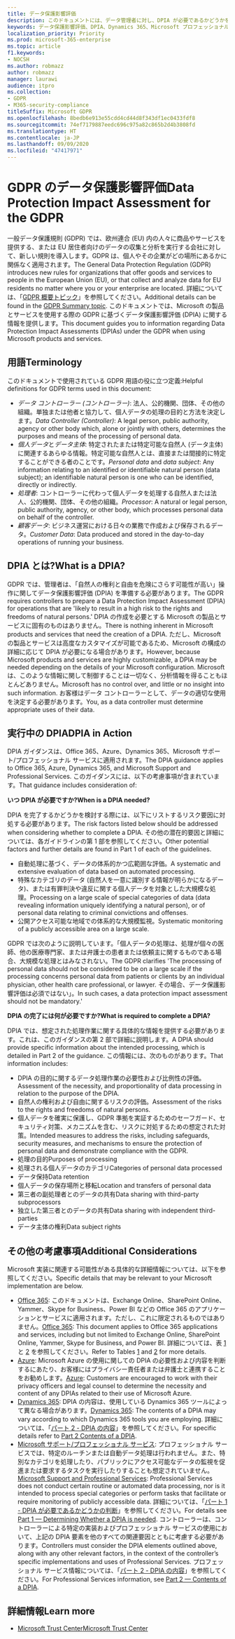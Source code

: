 ```yaml
---
title: データ保護影響評価
description: このドキュメントには、データ管理者に対し、DPIA が必要であるかどうかを判断し、必要な場合には DPIA に含める詳細情報を決定する上で役立つ情報が記載されています。
keywords: データ保護影響評価、DPIA、Dynamics 365、Microsoft プロフェッショナル サービス、Microsoft 365、Microsoft 365 ドキュメント、GDPR
localization_priority: Priority
ms.prod: microsoft-365-enterprise
ms.topic: article
f1.keywords:
- NOCSH
ms.author: robmazz
author: robmazz
manager: laurawi
audience: itpro
ms.collection:
- GDPR
- M365-security-compliance
titleSuffix: Microsoft GDPR
ms.openlocfilehash: 8bedb6e913e55cdd4cd44d8f343df1ec0433fdf8
ms.sourcegitcommit: 74ef7179887eedc696c975a82c865b2d4b3808fd
ms.translationtype: HT
ms.contentlocale: ja-JP
ms.lasthandoff: 09/09/2020
ms.locfileid: "47417971"
---
```

# <a name="data-protection-impact-assessment-for-the-gdpr"></a><span data-ttu-id="5ff95-104">GDPR のデータ保護影響評価</span><span class="sxs-lookup"><span data-stu-id="5ff95-104">Data Protection Impact Assessment for the GDPR</span></span>

<span data-ttu-id="5ff95-105">一般データ保護規則 (GDPR) では、欧州連合 (EU) 内の人々に商品やサービスを提供する、または EU 居住者向けのデータの収集と分析を実行する会社に対して、新しい規則を導入します。GDPR は、個人やその企業がどの場所にあるかに関係なく適用されます。</span><span class="sxs-lookup"><span data-stu-id="5ff95-105">The General Data Protection Regulation (GDPR) introduces new rules for organizations that offer goods and services to people in the European Union (EU), or that collect and analyze data for EU residents no matter where you or your enterprise are located.</span></span> <span data-ttu-id="5ff95-106">詳細については、「[GDPR 概要トピック](gdpr.md)」を参照してください。</span><span class="sxs-lookup"><span data-stu-id="5ff95-106">Additional details can be found in the [GDPR Summary topic](gdpr.md).</span></span> <span data-ttu-id="5ff95-107">このドキュメントでは、Microsoft の製品とサービスを使用する際の GDPR に基づくデータ保護影響評価 (DPIA) に関する情報を提供します。</span><span class="sxs-lookup"><span data-stu-id="5ff95-107">This document guides you to information regarding Data Protection Impact Assessments (DPIAs) under the GDPR when using Microsoft products and services.</span></span>

## <a name="terminology"></a><span data-ttu-id="5ff95-108">用語</span><span class="sxs-lookup"><span data-stu-id="5ff95-108">Terminology</span></span>

<span data-ttu-id="5ff95-109">このドキュメントで使用されている GDPR 用語の役に立つ定義:</span><span class="sxs-lookup"><span data-stu-id="5ff95-109">Helpful definitions for GDPR terms used in this document:</span></span>

- <span data-ttu-id="5ff95-110">*データ コントローラー (コントローラー)*: 法人、公的機関、団体、その他の組織。単独または他者と協力して、個人データの処理の目的と方法を決定します。</span><span class="sxs-lookup"><span data-stu-id="5ff95-110">*Data Controller (Controller)*: A legal person, public authority, agency or other body which, alone or jointly with others, determines the purposes and means of the processing of personal data.</span></span>  
- <span data-ttu-id="5ff95-111">*個人データ*と*データ主体*: 特定されたまたは特定可能な自然人 (データ主体) に関連するあらゆる情報。特定可能な自然人とは、直接または間接的に特定することができる者のことです。</span><span class="sxs-lookup"><span data-stu-id="5ff95-111">*Personal data* and *data subject*: Any information relating to an identified or identifiable natural person (data subject); an identifiable natural person is one who can be identified, directly or indirectly.</span></span>  
- <span data-ttu-id="5ff95-112">*処理者*: コントローラーに代わって個人データを処理する自然人または法人、公的機関、団体、その他の組織。</span><span class="sxs-lookup"><span data-stu-id="5ff95-112">*Processor*: A natural or legal person, public authority, agency, or other body, which processes personal data on behalf of the controller.</span></span>  
- <span data-ttu-id="5ff95-113">*顧客データ*: ビジネス運営における日々の業務で作成および保存されるデータ。</span><span class="sxs-lookup"><span data-stu-id="5ff95-113">*Customer Data*: Data produced and stored in the day-to-day operations of running your business.</span></span>

## <a name="what-is-a-dpia"></a><span data-ttu-id="5ff95-114">DPIA とは?</span><span class="sxs-lookup"><span data-stu-id="5ff95-114">What is a DPIA?</span></span>

<span data-ttu-id="5ff95-115">GDPR では、管理者は、「自然人の権利と自由を危険にさらす可能性が高い」操作に関してデータ保護影響評価 (DPIA) を準備する必要があります。</span><span class="sxs-lookup"><span data-stu-id="5ff95-115">The GDPR requires controllers to prepare a Data Protection Impact Assessment (DPIA) for operations that are 'likely to result in a high risk to the rights and freedoms of natural persons.'</span></span> <span data-ttu-id="5ff95-116">DPIA の作成を必要とする Microsoft の製品とサービスに固有のものはありません。</span><span class="sxs-lookup"><span data-stu-id="5ff95-116">There is nothing inherent in Microsoft products and services that need the creation of a DPIA.</span></span> <span data-ttu-id="5ff95-117">ただし、Microsoft の製品とサービスは高度なカスタマイズが可能であるため、Microsoft の構成の詳細に応じて DPIA が必要になる場合があります。</span><span class="sxs-lookup"><span data-stu-id="5ff95-117">However, because Microsoft products and services are highly customizable, a DPIA may be needed depending on the details of your Microsoft configuration.</span></span> <span data-ttu-id="5ff95-118">Microsoft は、このような情報に関して制御することは一切なく、分析情報を得ることもほとんどありません。</span><span class="sxs-lookup"><span data-stu-id="5ff95-118">Microsoft has no control over, and little or no insight into such information.</span></span> <span data-ttu-id="5ff95-119">お客様はデータ コントローラーとして、データの適切な使用を決定する必要があります。</span><span class="sxs-lookup"><span data-stu-id="5ff95-119">You, as a data controller must determine appropriate uses of their data.</span></span>

## <a name="dpia-in-action"></a><span data-ttu-id="5ff95-120">実行中の DPIA</span><span class="sxs-lookup"><span data-stu-id="5ff95-120">DPIA in Action</span></span>

<span data-ttu-id="5ff95-121">DPIA ガイダンスは、Office 365、Azure、Dynamics 365、Microsoft サポート/プロフェッショナル サービスに適用されます。</span><span class="sxs-lookup"><span data-stu-id="5ff95-121">The DPIA guidance applies to Office 365, Azure, Dynamics 365, and Microsoft Support and Professional Services.</span></span> <span data-ttu-id="5ff95-122">このガイダンスには、以下の考慮事項が含まれています。</span><span class="sxs-lookup"><span data-stu-id="5ff95-122">That guidance includes consideration of:</span></span>

<span data-ttu-id="5ff95-123">**いつ DPIA が必要ですか?**</span><span class="sxs-lookup"><span data-stu-id="5ff95-123">**When is a DPIA needed?**</span></span>

<span data-ttu-id="5ff95-124">DPIA を完了するかどうかを検討する際には、以下にリストするリスク要因に対処する必要があります。</span><span class="sxs-lookup"><span data-stu-id="5ff95-124">The risk factors listed below should be addressed when considering whether to complete a DPIA.</span></span> <span data-ttu-id="5ff95-125">その他の潜在的要因と詳細については、各ガイドラインの第 1 部を参照してください。</span><span class="sxs-lookup"><span data-stu-id="5ff95-125">Other potential factors and further details are found in Part 1 of each of the guidelines.</span></span>  

- <span data-ttu-id="5ff95-126">自動処理に基づく、データの体系的かつ広範囲な評価。</span><span class="sxs-lookup"><span data-stu-id="5ff95-126">A systematic and extensive evaluation of data based on automated processing.</span></span>  
- <span data-ttu-id="5ff95-127">特殊なカテゴリのデータ (自然人を一意に識別する情報が明らかになるデータ)、または有罪判決や違反に関する個人データを対象とした大規模な処理。</span><span class="sxs-lookup"><span data-stu-id="5ff95-127">Processing on a large scale of special categories of data (data revealing information uniquely identifying a natural person), or of personal data relating to criminal convictions and offenses.</span></span>
- <span data-ttu-id="5ff95-128">公開アクセス可能な地域での体系的な大規模監視。</span><span class="sxs-lookup"><span data-stu-id="5ff95-128">Systematic monitoring of a publicly accessible area on a large scale.</span></span>

<span data-ttu-id="5ff95-129">GDPR では次のように説明しています。「個人データの処理は、処理が個々の医師、他の医療専門家、または弁護士の患者または依頼主に関するものである場合、大規模な処理とはみなされない。</span><span class="sxs-lookup"><span data-stu-id="5ff95-129">The GDPR clarifies 'The processing of personal data should not be considered to be on a large scale if the processing concerns personal data from patients or clients by an individual physician, other health care professional, or lawyer.</span></span> <span data-ttu-id="5ff95-130">その場合、データ保護影響評価は必須ではない」。</span><span class="sxs-lookup"><span data-stu-id="5ff95-130">In such cases, a data protection impact assessment should not be mandatory.'</span></span>

<span data-ttu-id="5ff95-131">**DPIA の完了には何が必要ですか?**</span><span class="sxs-lookup"><span data-stu-id="5ff95-131">**What is required to complete a DPIA?**</span></span>

<span data-ttu-id="5ff95-132">DPIA では、想定された処理作業に関する具体的な情報を提供する必要があります。これは、このガイダンスの第 2 部で詳細に説明します。</span><span class="sxs-lookup"><span data-stu-id="5ff95-132">A DPIA should provide specific information about the intended processing, which is detailed in Part 2 of the guidance.</span></span> <span data-ttu-id="5ff95-133">この情報には、次のものがあります。</span><span class="sxs-lookup"><span data-stu-id="5ff95-133">That information includes:</span></span>

- <span data-ttu-id="5ff95-134">DPIA の目的に関するデータ処理作業の必要性および比例性の評価。</span><span class="sxs-lookup"><span data-stu-id="5ff95-134">Assessment of the necessity, and proportionality of data processing in relation to the purpose of the DPIA.</span></span>  
- <span data-ttu-id="5ff95-135">自然人の権利および自由に関するリスクの評価。</span><span class="sxs-lookup"><span data-stu-id="5ff95-135">Assessment of the risks to the rights and freedoms of natural persons.</span></span>
- <span data-ttu-id="5ff95-136">個人データを確実に保護し、GDPR 準拠を実証するためのセーフガード、セキュリティ対策、メカニズムを含む、リスクに対処するための想定された対策。</span><span class="sxs-lookup"><span data-stu-id="5ff95-136">Intended measures to address the risks, including safeguards, security measures, and mechanisms to ensure the protection of personal data and demonstrate compliance with the GDPR.</span></span>
- <span data-ttu-id="5ff95-137">処理の目的</span><span class="sxs-lookup"><span data-stu-id="5ff95-137">Purposes of processing</span></span>  
- <span data-ttu-id="5ff95-138">処理される個人データのカテゴリ</span><span class="sxs-lookup"><span data-stu-id="5ff95-138">Categories of personal data processed</span></span>  
- <span data-ttu-id="5ff95-139">データ保持</span><span class="sxs-lookup"><span data-stu-id="5ff95-139">Data retention</span></span>  
- <span data-ttu-id="5ff95-140">個人データの保存場所と移転</span><span class="sxs-lookup"><span data-stu-id="5ff95-140">Location and transfers of personal data</span></span>  
- <span data-ttu-id="5ff95-141">第三者の副処理者とのデータの共有</span><span class="sxs-lookup"><span data-stu-id="5ff95-141">Data sharing with third-party subprocessors</span></span>  
- <span data-ttu-id="5ff95-142">独立した第三者とのデータの共有</span><span class="sxs-lookup"><span data-stu-id="5ff95-142">Data sharing with independent third-parties</span></span>  
- <span data-ttu-id="5ff95-143">データ主体の権利</span><span class="sxs-lookup"><span data-stu-id="5ff95-143">Data subject rights</span></span>

## <a name="additional-considerations"></a><span data-ttu-id="5ff95-144">その他の考慮事項</span><span class="sxs-lookup"><span data-stu-id="5ff95-144">Additional Considerations</span></span>

<span data-ttu-id="5ff95-145">Microsoft 実装に関連する可能性がある具体的な詳細情報については、以下を参照してください。</span><span class="sxs-lookup"><span data-stu-id="5ff95-145">Specific details that may be relevant to your Microsoft implementation are below.</span></span>

- <span data-ttu-id="5ff95-146">[Office 365](gdpr-dpia-office365.md): このドキュメントは、Exchange Online、SharePoint Online、Yammer、Skype for Business、Power BI などの Office 365 のアプリケーションとサービスに適用されます。ただし、これに限定されるものではありません。</span><span class="sxs-lookup"><span data-stu-id="5ff95-146">[Office 365](gdpr-dpia-office365.md): This document applies to Office 365 applications and services, including but not limited to Exchange Online, SharePoint Online, Yammer, Skype for Business, and Power BI.</span></span> <span data-ttu-id="5ff95-147">詳細については、表 [1](https://docs.microsoft.com/microsoft-365/compliance/gdpr-dpia-office365#part-1--determining-whether-a-dpia-is-needed) と [2](https://docs.microsoft.com/microsoft-365/compliance/gdpr-dpia-office365#part-2--contents-of-a-dpia) を参照してください。</span><span class="sxs-lookup"><span data-stu-id="5ff95-147">Refer to Tables [1](https://docs.microsoft.com/microsoft-365/compliance/gdpr-dpia-office365#part-1--determining-whether-a-dpia-is-needed) and [2](https://docs.microsoft.com/microsoft-365/compliance/gdpr-dpia-office365#part-2--contents-of-a-dpia) for more details.</span></span>  
- <span data-ttu-id="5ff95-148">[Azure](gdpr-dpia-azure.md): Microsoft Azure の使用に関しての DPIA の必要性および内容を判断するにあたり、お客様にはプライバシー責任者または弁護士と連携することをお勧めします。</span><span class="sxs-lookup"><span data-stu-id="5ff95-148">[Azure](gdpr-dpia-azure.md): Customers are encouraged to work with their privacy officers and legal counsel to determine the necessity and content of any DPIAs related to their use of Microsoft Azure.</span></span>  
- <span data-ttu-id="5ff95-149">[Dynamics 365](gdpr-dpia-dynamics.md): DPIA の内容は、使用している Dynamics 365 ツールによって異なる場合があります。</span><span class="sxs-lookup"><span data-stu-id="5ff95-149">[Dynamics 365](gdpr-dpia-dynamics.md): The contents of a DPIA may vary according to which Dynamics 365 tools you are employing.</span></span> <span data-ttu-id="5ff95-150">詳細については、「[パート 2 - DPIA の内容](https://docs.microsoft.com/microsoft-365/compliance/gdpr-dpia-dynamics#part-2--contents-of-a-dpia)」を参照してください。</span><span class="sxs-lookup"><span data-stu-id="5ff95-150">For specific details refer to [Part 2 Contents of a DPIA](https://docs.microsoft.com/microsoft-365/compliance/gdpr-dpia-dynamics#part-2--contents-of-a-dpia).</span></span>
- <span data-ttu-id="5ff95-151">[Microsoft サポート/プロフェッショナル サービス](gdpr-dpia-prof-services.md): プロフェッショナル サービスでは、特定のルーチンまたは自動データ処理は行われません。また、特別なカテゴリを処理したり、パブリックにアクセス可能なデータの監視を促進または要求するタスクを実行したりすることも想定されていません。</span><span class="sxs-lookup"><span data-stu-id="5ff95-151">[Microsoft Support and Professional Services](gdpr-dpia-prof-services.md): Professional Services does not conduct certain routine or automated data processing, nor is it intended to process special categories or perform tasks that facilitate or require monitoring of publicly accessible data.</span></span> <span data-ttu-id="5ff95-152">詳細については、「[パート 1 - DPIA が必要であるかどうかの判断](https://docs.microsoft.com/microsoft-365/compliance/gdpr-dpia-prof-services#part-1--determining-whether-a-dpia-is-needed)」を参照してください。</span><span class="sxs-lookup"><span data-stu-id="5ff95-152">For details see [Part 1 — Determining Whether a DPIA is needed](https://docs.microsoft.com/microsoft-365/compliance/gdpr-dpia-prof-services#part-1--determining-whether-a-dpia-is-needed).</span></span> <span data-ttu-id="5ff95-153">コントローラーは、コントローラーによる特定の実装およびプロフェッショナル サービスの使用において、上記の DPIA 要素を他のすべての関連要因とともに考慮する必要があります。</span><span class="sxs-lookup"><span data-stu-id="5ff95-153">Controllers must consider the DPIA elements outlined above, along with any other relevant factors, in the context of the controller’s specific implementations and uses of Professional Services.</span></span> <span data-ttu-id="5ff95-154">プロフェッショナル サービス情報については、「[パート 2 - DPIA の内容](https://docs.microsoft.com/microsoft-365/compliance/gdpr-dpia-prof-services#part-2--contents-of-a-dpia)」を参照してください。</span><span class="sxs-lookup"><span data-stu-id="5ff95-154">For Professional Services information, see [Part 2 — Contents of a DPIA](https://docs.microsoft.com/microsoft-365/compliance/gdpr-dpia-prof-services#part-2--contents-of-a-dpia).</span></span>

## <a name="learn-more"></a><span data-ttu-id="5ff95-155">詳細情報</span><span class="sxs-lookup"><span data-stu-id="5ff95-155">Learn more</span></span>

- [<span data-ttu-id="5ff95-156">Microsoft Trust Center</span><span class="sxs-lookup"><span data-stu-id="5ff95-156">Microsoft Trust Center</span></span>](https://www.microsoft.com/trust-center/privacy/gdpr-overview)
